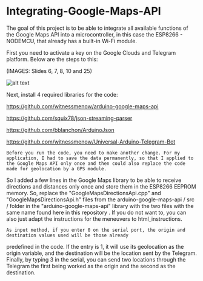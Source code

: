 # Integrating-Google-Maps-API

The goal of this project is to be able to integrate all available functions of the Google Maps API into a microcontroller,
 in this case the ESP8266 - NODEMCU, that already has a built-in Wi-Fi module.

First you need to activate a key on the Google Clouds and Telegram platform. Below are the steps to this:

(IMAGES: Slides 6, 7, 8, 10 and 25)

![alt text](https://help.github.com/assets/images/help/repository/readme-links.png)

Next, install 4 required libraries for the code:

https://github.com/witnessmenow/arduino-google-maps-api

https://github.com/squix78/json-streaming-parser

https://github.com/bblanchon/ArduinoJson

https://github.com/witnessmenow/Universal-Arduino-Telegram-Bot

    Before you run the code, you need to make another change. For my application, I had to save the data permanently, so that I applied to the Google Maps API only once and then could also replace the code made for geolocation by a GPS module.
So I added a few lines in the Google Maps library to be able to receive directions and distances only once and store them
in the ESP8266 EEPROM memory. So, replace the "GoogleMapsDirectionsApi.cpp" and "GoogleMapsDirectionsApi.h" files from
the arduino-google-maps-api / src / folder in the "arduino-google-maps-api" library with the two files with the same name
found here in this repository . If you do not want to, you can also just adapt the instructions for the meneuvers to
html_instructions.

    As input method, if you enter 0 on the serial port, the origin and destination values ​​used will be those already
predefined in the code. If the entry is 1, it will use its geolocation as the origin variable, and the destination
will be the location sent by the Telegram. Finally, by typing 3 in the serial, you can send two locations through the Telegram the first being worked as the origin and the second as the destination.